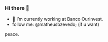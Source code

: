 ### Hi there 👋

- 🔭 I’m currently working at Banco Ourinvest.
- follow me: @matheusbzevedo; (if u want)

peace.
